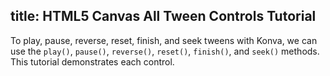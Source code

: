 title: HTML5 Canvas All Tween Controls Tutorial
---

To play, pause, reverse, reset, finish, and seek tweens with Konva,
we can use the `play()`, `pause()`, `reverse()`, `reset()`, `finish()`, and `seek()` methods.
This tutorial demonstrates each control.

<!-- {% iframe /downloads/code/tweens/All_Controls.html %} -->

<!-- {% include_code All Tween Controls tweens/All_Controls.html %} -->
